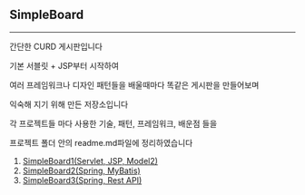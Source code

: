 ## SimpleBoard

---

간단한 CURD 게시판입니다

기본 서블릿 + JSP부터 시작하여

여러 프레임워크나 디자인 패턴들을 배울때마다 똑같은 게시판을 만들어보며 

익숙해 지기 위해 만든 저장소입니다

각 프로젝트들 마다 사용한 기술, 패턴, 프레임워크, 배운점 들을 

프로젝트 폴더 안의 readme.md파일에 정리하였습니다

1. [SimpleBoard1(Servlet, JSP, Model2)](./SimpleBoard1(Servlet,%20Jsp,%20Model2)#readme)
2. [SimpleBoard2(Spring, MyBatis)](./SimpleBoard2(Spring,%20MyBatis)#readme)
3. [SimpleBoard3(Spring, Rest API)](./SimpleBoard3(Spring%2C%20REST%20API)#readme)
